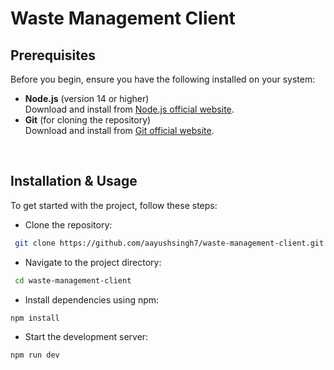 # Waste Management Client

## Prerequisites

Before you begin, ensure you have the following installed on your system:

- **Node.js** (version 14 or higher)  
  Download and install from [Node.js official website](https://nodejs.org/).
- **Git** (for cloning the repository)  
  Download and install from [Git official website](https://git-scm.com/).

<br>

## Installation & Usage

To get started with the project, follow these steps:

- Clone the repository:

```bash
 git clone https://github.com/aayushsingh7/waste-management-client.git
```

- Navigate to the project directory:

```bash
 cd waste-management-client
```

- Install dependencies using npm:

```bash
npm install
```

- Start the development server:

```bash
npm run dev
```
